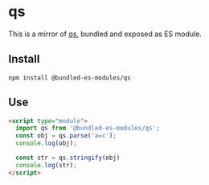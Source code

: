 # qs

This is a mirror of [qs](https://www.npmjs.com/package/qs), bundled and exposed as ES module.

## Install

```
npm install @bundled-es-modules/qs
```

## Use

```html
<script type="module">
  import qs from '@bundled-es-modules/qs';
  const obj = qs.parse('a=c');
  console.log(obj);

  const str = qs.stringify(obj)
  console.log(str);
</script>
```